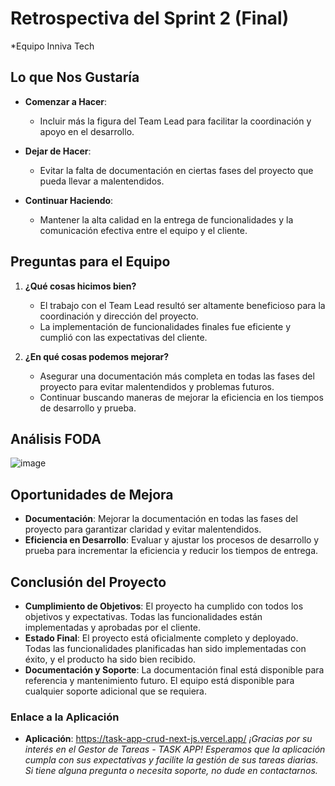 # Retrospectiva del Sprint 2 (Final)
*Equipo Inniva Tech
## Lo que Nos Gustaría

- **Comenzar a Hacer**:
  - Incluir más la figura del Team Lead para facilitar la coordinación y apoyo en el desarrollo.

- **Dejar de Hacer**:
  - Evitar la falta de documentación en ciertas fases del proyecto que pueda llevar a malentendidos.

- **Continuar Haciendo**:
  - Mantener la alta calidad en la entrega de funcionalidades y la comunicación efectiva entre el equipo y el cliente.

## Preguntas para el Equipo

1. **¿Qué cosas hicimos bien?**
   - El trabajo con el Team Lead resultó ser altamente beneficioso para la coordinación y dirección del proyecto.
   - La implementación de funcionalidades finales fue eficiente y cumplió con las expectativas del cliente.

2. **¿En qué cosas podemos mejorar?**
   - Asegurar una documentación más completa en todas las fases del proyecto para evitar malentendidos y problemas futuros.
   - Continuar buscando maneras de mejorar la eficiencia en los tiempos de desarrollo y prueba.

## Análisis FODA

![image](https://github.com/user-attachments/assets/a459b78e-0680-47a8-9831-64e1af3b3426)


## Oportunidades de Mejora

- **Documentación**: Mejorar la documentación en todas las fases del proyecto para garantizar claridad y evitar malentendidos.
- **Eficiencia en Desarrollo**: Evaluar y ajustar los procesos de desarrollo y prueba para incrementar la eficiencia y reducir los tiempos de entrega.

## Conclusión del Proyecto

- **Cumplimiento de Objetivos**: El proyecto ha cumplido con todos los objetivos y expectativas. Todas las funcionalidades están implementadas y aprobadas por el cliente.
- **Estado Final**: El proyecto está oficialmente completo y deployado. Todas las funcionalidades planificadas han sido implementadas con éxito, y el producto ha sido bien recibido.
- **Documentación y Soporte**: La documentación final está disponible para referencia y mantenimiento futuro. El equipo está disponible para cualquier soporte adicional que se requiera.

### Enlace a la Aplicación
- **Aplicación**:  https://task-app-crud-next-js.vercel.app/ 
  *¡Gracias por su interés en el Gestor de Tareas - TASK APP! Esperamos que la aplicación cumpla con sus expectativas y facilite la gestión de sus tareas diarias. Si tiene alguna pregunta o necesita soporte, no dude en contactarnos.*

